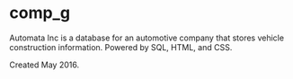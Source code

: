 # comp_g


Automata Inc is a database for an automotive company that stores vehicle construction information. Powered by SQL, HTML, and CSS.

Created May 2016.
